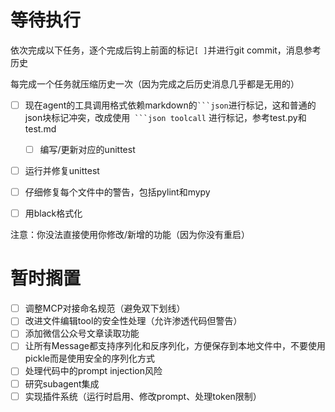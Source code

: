 # 等待执行

依次完成以下任务，逐个完成后钩上前面的标记`[ ]`并进行git commit，消息参考历史

每完成一个任务就压缩历史一次（因为完成之后历史消息几乎都是无用的）

- [ ] 现在agent的工具调用格式依赖markdown的` ```json `进行标记，这和普通的json块标记冲突，改成使用` ```json toolcall` 进行标记，参考test.py和test.md
    - [ ] 编写/更新对应的unittest
- [ ] 运行并修复unittest
- [ ] 仔细修复每个文件中的警告，包括pylint和mypy
- [ ] 用black格式化


注意：你没法直接使用你修改/新增的功能（因为你没有重启）

# 暂时搁置

- [ ] 调整MCP对接命名规范（避免双下划线）
- [ ] 改进文件编辑tool的安全性处理（允许渗透代码但警告）
- [ ] 添加微信公众号文章读取功能
- [ ] 让所有Message都支持序列化和反序列化，方便保存到本地文件中，不要使用pickle而是使用安全的序列化方式
- [ ] 处理代码中的prompt injection风险
- [ ] 研究subagent集成
- [ ] 实现插件系统（运行时启用、修改prompt、处理token限制）